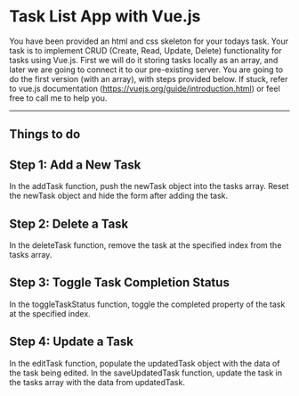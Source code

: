 # Task List App with Vue.js

You have been provided an html and css skeleton for your todays task. Your task is to implement CRUD (Create, Read, Update, Delete) functionality for tasks using Vue.js. First we will do it storing tasks locally as an array, and later we are going to connect it to our pre-existing server. You are going to do the first version (with an array), with steps provided below. If stuck, refer to vue.js documentation (https://vuejs.org/guide/introduction.html) or feel free to call me to help you. 



---

## Things to do

Step 1: Add a New Task
---
In the addTask function, push the newTask object into the tasks array.
Reset the newTask object and hide the form after adding the task.

Step 2: Delete a Task
---
In the deleteTask function, remove the task at the specified index from the tasks array.

Step 3: Toggle Task Completion Status
---
In the toggleTaskStatus function, toggle the completed property of the task at the specified index.

Step 4: Update a Task
---
In the editTask function, populate the updatedTask object with the data of the task being edited.
In the saveUpdatedTask function, update the task in the tasks array with the data from updatedTask.